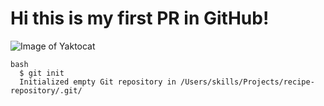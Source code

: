 # Hi this is my first PR in GitHub!

![Image of Yaktocat](https://octodex.github.com/images/yaktocat.png)

```
bash
  $ git init
  Initialized empty Git repository in /Users/skills/Projects/recipe-repository/.git/
```
